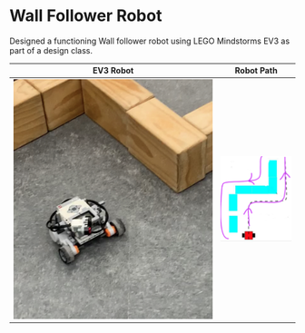 # Wall Follower Robot

Designed a functioning Wall follower robot using LEGO Mindstorms EV3 as part of a design class.

EV3 Robot            |  Robot Path
:-------------------------:|:-------------------------:
<img src=https://github.com/talha-riaz/WallFollower-EV3/blob/master/img/a.jpg >  |  ![](https://github.com/talha-riaz/WallFollower-EV3/blob/master/img/b.png)
